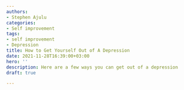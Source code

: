 ```yaml
---
authors:
- Stephen Ajulu
categories:
- Self improvement
tags:
- self improvement
- Depression
title: How to Get Yourself Out of A Depression
date: 2021-11-28T16:39:00+03:00
hero: ''
description: Here are a few ways you can get out of a depression
draft: true

---
```


